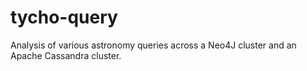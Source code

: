 # tycho-query
Analysis of various astronomy queries across a Neo4J cluster and an Apache Cassandra cluster.
